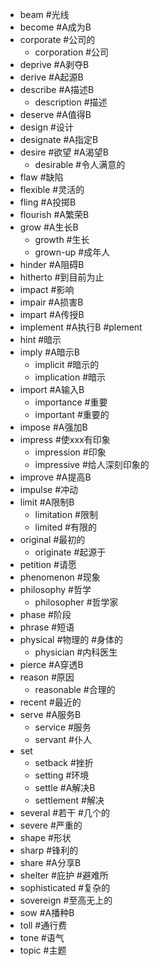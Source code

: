 * beam #光线
* become #A成为B
* corporate #公司的
	* corporation #公司
* deprive #A剥夺B
* derive #A起源B
* describe #A描述B
	* description #描述
* deserve #A值得B
* design #设计
* designate #A指定B
* desire #欲望 #A渴望B
	* desirable #令人满意的
* flaw #缺陷
* flexible #灵活的
* fling #A投掷B
* flourish #A繁荣B
* grow #A生长B
	* growth #生长
	* grown-up #成年人
* hinder #A阻碍B
* hitherto #到目前为止
* impact #影响
* impair #A损害B
* impart #A传授B
* implement #A执行B  #plement
* hint #暗示
* imply #A暗示B
	* implicit #暗示的
	* implication #暗示
* import #A输入B
	* importance #重要
	* important #重要的
* impose #A强加B
* impress #使xxx有印象
	* impression #印象
	* impressive #给人深刻印象的
* improve #A提高B
* impulse #冲动
* limit #A限制B
	* limitation #限制
	* limited #有限的
* original #最初的
	* originate #起源于
* petition #请愿
* phenomenon #现象
* philosophy #哲学
	* philosopher #哲学家
* phase #阶段
* phrase #短语
* physical #物理的 #身体的
	* physician #内科医生
* pierce #A穿透B
* reason #原因
	* reasonable #合理的
* recent #最近的
* serve #A服务B
	* service #服务
	* servant #仆人
* set
	* setback #挫折
	* setting #环境
	* settle #A解决B
	* settlement #解决
* several #若干 #几个的
* severe #严重的
* shape #形状
* sharp #锋利的
* share #A分享B
* shelter #庇护 #避难所
* sophisticated #复杂的
* sovereign #至高无上的
* sow #A播种B
* toll #通行费
* tone #语气
* topic #主题